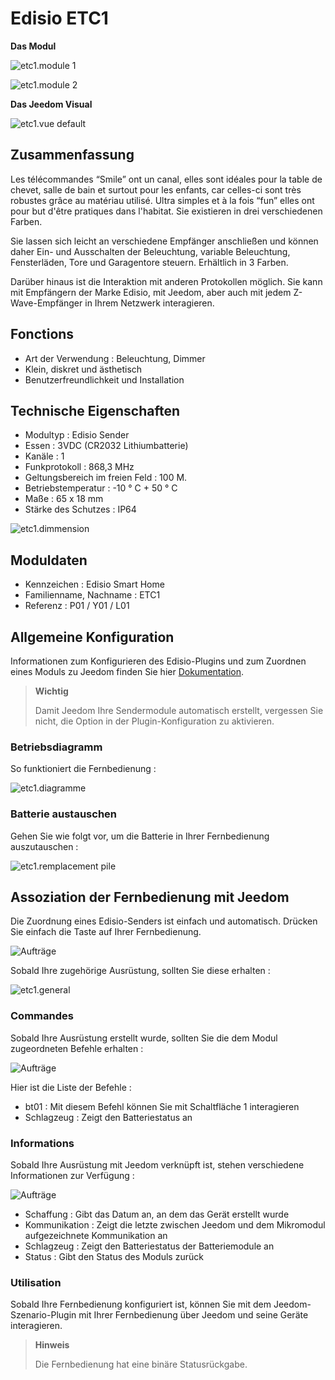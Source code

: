 # Edisio ETC1

**Das Modul**

![etc1.module 1](images/etc1/etc1.module-1.jpg)

![etc1.module 2](images/etc1/etc1.module-2.png)

**Das Jeedom Visual**

![etc1.vue default](images/etc1/etc1.vue-default.jpg)

## Zusammenfassung 

Les télécommandes “Smile” ont un canal, elles sont idéales pour la table de chevet, salle de bain et surtout pour les enfants, car celles-ci sont très robustes grâce au matériau utilisé. Ultra simples et à la fois “fun” elles ont pour but d'être pratiques dans l'habitat. Sie existieren in drei verschiedenen Farben.

Sie lassen sich leicht an verschiedene Empfänger anschließen und können daher Ein- und Ausschalten der Beleuchtung, variable Beleuchtung, Fensterläden, Tore und Garagentore steuern. Erhältlich in 3 Farben.

Darüber hinaus ist die Interaktion mit anderen Protokollen möglich. Sie kann mit Empfängern der Marke Edisio, mit Jeedom, aber auch mit jedem Z-Wave-Empfänger in Ihrem Netzwerk interagieren.

## Fonctions

-   Art der Verwendung : Beleuchtung, Dimmer
-   Klein, diskret und ästhetisch
-   Benutzerfreundlichkeit und Installation

## Technische Eigenschaften

-   Modultyp : Edisio Sender
-   Essen : 3VDC (CR2032 Lithiumbatterie)
-   Kanäle : 1
-   Funkprotokoll : 868,3 MHz
-   Geltungsbereich im freien Feld : 100 M.
-   Betriebstemperatur : -10 ° C + 50 ° C
-   Maße : 65 x 18 mm
-   Stärke des Schutzes : IP64

![etc1.dimmension](images/etc1/etc1.dimmension.png)

## Moduldaten

-   Kennzeichen : Edisio Smart Home
-   Familienname, Nachname : ETC1
-   Referenz : P01 / Y01 / L01

## Allgemeine Konfiguration

Informationen zum Konfigurieren des Edisio-Plugins und zum Zuordnen eines Moduls zu Jeedom finden Sie hier [Dokumentation](https://doc.jeedom.com/de_DE/plugins/automation%20protocol/edisio/).

> **Wichtig**
>
> Damit Jeedom Ihre Sendermodule automatisch erstellt, vergessen Sie nicht, die Option in der Plugin-Konfiguration zu aktivieren.

### Betriebsdiagramm

So funktioniert die Fernbedienung :

![etc1.diagramme](images/etc1/etc1.diagramme.jpg)

### Batterie austauschen

Gehen Sie wie folgt vor, um die Batterie in Ihrer Fernbedienung auszutauschen :

![etc1.remplacement pile](images/etc1/etc1.remplacement-pile.jpg)

## Assoziation der Fernbedienung mit Jeedom

Die Zuordnung eines Edisio-Senders ist einfach und automatisch. Drücken Sie einfach die Taste auf Ihrer Fernbedienung.

![Aufträge](images/etc1/etc1.touche-c.jpg)

Sobald Ihre zugehörige Ausrüstung, sollten Sie diese erhalten :

![etc1.general](images/etc1/etc1.general.jpg)

### Commandes

Sobald Ihre Ausrüstung erstellt wurde, sollten Sie die dem Modul zugeordneten Befehle erhalten :

![Aufträge](images/etc1/etc1.commandes.jpg)

Hier ist die Liste der Befehle :

-   bt01 : Mit diesem Befehl können Sie mit Schaltfläche 1 interagieren
-   Schlagzeug : Zeigt den Batteriestatus an

### Informations

Sobald Ihre Ausrüstung mit Jeedom verknüpft ist, stehen verschiedene Informationen zur Verfügung :

![Aufträge](images/etc1/etc1.informations.jpg)

-   Schaffung : Gibt das Datum an, an dem das Gerät erstellt wurde
-   Kommunikation : Zeigt die letzte zwischen Jeedom und dem Mikromodul aufgezeichnete Kommunikation an
-   Schlagzeug : Zeigt den Batteriestatus der Batteriemodule an
-   Status : Gibt den Status des Moduls zurück

### Utilisation

Sobald Ihre Fernbedienung konfiguriert ist, können Sie mit dem Jeedom-Szenario-Plugin mit Ihrer Fernbedienung über Jeedom und seine Geräte interagieren.

> **Hinweis**
>
> Die Fernbedienung hat eine binäre Statusrückgabe.
